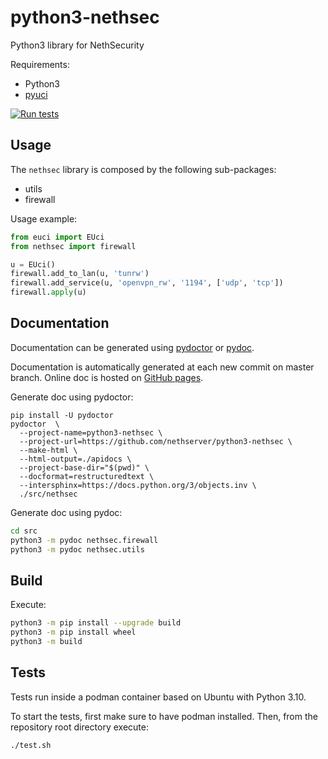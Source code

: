 # python3-nethsec

Python3 library for NethSecurity

Requirements:

* Python3
* [pyuci](https://gitlab.nic.cz/turris/pyuci)

[![Run tests](https://github.com/NethServer/python3-nethsec/actions/workflows/run-tests.yaml/badge.svg?branch=main)](https://github.com/NethServer/python3-nethsec/actions/workflows/run-tests.yaml)

## Usage

The `nethsec` library is composed by the following sub-packages:

- utils
- firewall

Usage example:
```python
from euci import EUci
from nethsec import firewall

u = EUci()
firewall.add_to_lan(u, 'tunrw')
firewall.add_service(u, 'openvpn_rw', '1194', ['udp', 'tcp'])
firewall.apply(u)
```

## Documentation

Documentation can be generated using [pydoctor](https://pydoctor.readthedocs.io) or [pydoc](https://docs.python.org/3/library/pydoc.html).

Documentation is automatically generated at each new commit on master branch.
Online doc is hosted on [GitHub pages](https://nethserver.github.io/python3-nethsec).

Generate doc using pydoctor:
```
pip install -U pydoctor
pydoctor  \
  --project-name=python3-nethsec \
  --project-url=https://github.com/nethserver/python3-nethsec \
  --make-html \
  --html-output=./apidocs \
  --project-base-dir="$(pwd)" \
  --docformat=restructuredtext \
  --intersphinx=https://docs.python.org/3/objects.inv \
  ./src/nethsec
```

Generate doc using pydoc:
```bash
cd src
python3 -m pydoc nethsec.firewall
python3 -m pydoc nethsec.utils
```

## Build

Execute:
```bash
python3 -m pip install --upgrade build
python3 -m pip install wheel
python3 -m build
```

## Tests

Tests run inside a podman container based on Ubuntu with Python 3.10.

To start the tests, first make sure to have podman installed. Then, from the repository root directory execute:
```
./test.sh
```
